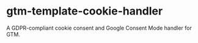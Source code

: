 # gtm-template-cookie-handler
A GDPR-compliant cookie consent and Google Consent Mode handler for GTM.
